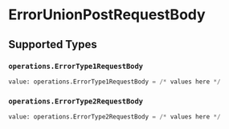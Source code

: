 # ErrorUnionPostRequestBody


## Supported Types

### `operations.ErrorType1RequestBody`

```python
value: operations.ErrorType1RequestBody = /* values here */
```

### `operations.ErrorType2RequestBody`

```python
value: operations.ErrorType2RequestBody = /* values here */
```

